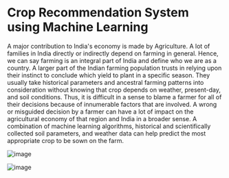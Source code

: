 # Crop Recommendation System using Machine Learning

A major contribution to India's economy is made by Agriculture. A lot of families in India directly or indirectly depend on farming
in general. Hence, we can say farming is an integral part of India and define who we are as a country. A larger part of the Indian
farming population trusts in relying upon their instinct to conclude which yield to plant in a specific season. They usually take
historical parameters and ancestral farming patterns into consideration without knowing that crop depends on weather, present-day,
and soil conditions. Thus, it is difficult in a sense to blame a farmer for all of their decisions because of innumerable factors that
are involved. A wrong or misguided decision by a farmer can have a lot of impact on the agricultural economy of that region and
India in a broader sense. A combination of machine learning algorithms, historical and scientifically collected soil parameters, and
weather data can help predict the most appropriate crop to be sown on the farm.

![image](https://user-images.githubusercontent.com/87874194/232232125-2adf11d4-11a6-4676-a035-835e023e334f.png)


 

![image](https://user-images.githubusercontent.com/87874194/232230758-fa247c0a-4fc2-47a8-885e-e50df6cadc52.png)

 
